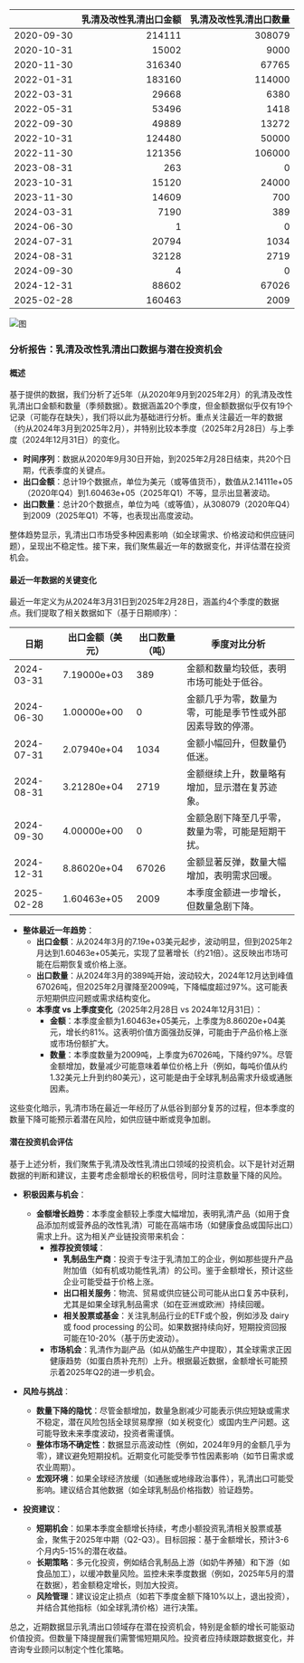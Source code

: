 |            |   乳清及改性乳清出口金额 |   乳清及改性乳清出口数量 |
|:-----------|-------------------------:|-------------------------:|
| 2020-09-30 |                   214111 |                   308079 |
| 2020-10-31 |                    15002 |                     9000 |
| 2020-11-30 |                   316340 |                    67765 |
| 2022-01-31 |                   183160 |                   114000 |
| 2022-03-31 |                    29668 |                     6380 |
| 2022-05-31 |                    53496 |                     1418 |
| 2022-09-30 |                    49889 |                    13272 |
| 2022-10-31 |                   124480 |                    50000 |
| 2022-11-30 |                   121356 |                   106000 |
| 2023-08-31 |                      263 |                        0 |
| 2023-10-31 |                    15120 |                    24000 |
| 2023-11-30 |                    14609 |                      700 |
| 2024-03-31 |                     7190 |                      389 |
| 2024-06-30 |                        1 |                        0 |
| 2024-07-31 |                    20794 |                     1034 |
| 2024-08-31 |                    32128 |                     2719 |
| 2024-09-30 |                        4 |                        0 |
| 2024-12-31 |                    88602 |                    67026 |
| 2025-02-28 |                   160463 |                     2009 |

![图](%s_plot.png)

### 分析报告：乳清及改性乳清出口数据与潜在投资机会

#### 概述
基于提供的数据，我们分析了近5年（从2020年9月到2025年2月）的乳清及改性乳清出口金额和数量（季频数据）。数据涵盖20个季度，但金额数据似乎仅有19个记录（可能存在缺失），我们将以此为基础进行分析。重点关注最近一年的数据（约从2024年3月到2025年2月），并特别比较本季度（2025年2月28日）与上季度（2024年12月31日）的变化。

- **时间序列**：数据从2020年9月30日开始，到2025年2月28日结束，共20个日期，代表季度的关键点。
- **出口金额**：总计19个数据点，单位为美元（或等值货币），数值从2.14111e+05（2020年Q4）到1.60463e+05（2025年Q1）不等，显示出显著波动。
- **出口数量**：总计20个数据点，单位为吨（或等值），从308079（2020年Q4）到2009（2025年Q1）不等，也表现出高度波动。

整体趋势显示，乳清出口市场受多种因素影响（如全球需求、价格波动和供应链问题），呈现出不稳定性。接下来，我们聚焦最近一年的数据变化，并评估潜在投资机会。

#### 最近一年数据的关键变化
最近一年定义为从2024年3月31日到2025年2月28日，涵盖约4个季度的数据点。我们提取了相关数据如下（基于日期顺序）：

| 日期          | 出口金额（美元） | 出口数量（吨） | 季度对比分析 |
|---------------|------------------|---------------|-------------|
| 2024-03-31   | 7.19000e+03     | 389          | 金额和数量均较低，表明市场可能处于低谷。 |
| 2024-06-30   | 1.00000e+00     | 0            | 金额几乎为零，数量为零，可能是季节性或外部因素导致的停滞。 |
| 2024-07-31   | 2.07940e+04     | 1034         | 金额小幅回升，但数量仍低迷。 |
| 2024-08-31   | 3.21280e+04     | 2719         | 金额继续上升，数量略有增加，显示潜在复苏迹象。 |
| 2024-09-30   | 4.00000e+00     | 0            | 金额急剧下降至几乎零，数量为零，可能是短期干扰。 |
| 2024-12-31   | 8.86020e+04     | 67026        | 金额显著反弹，数量大幅增加，表明需求回暖。 |
| 2025-02-28   | 1.60463e+05     | 2009         | 本季度金额进一步增长，但数量急剧下降。 |

- **整体最近一年趋势**：
  - **出口金额**：从2024年3月的7.19e+03美元起步，波动明显，但到2025年2月达到1.60463e+05美元，实现了显著增长（约21倍）。这反映出市场可能在后期恢复或价格上涨。
  - **出口数量**：从2024年3月的389吨开始，波动较大，2024年12月达到峰值67026吨，但2025年2月骤降至2009吨，下降幅度超过97%。这可能表示短期供应问题或需求结构变化。
  - **本季度 vs 上季度变化**（2025年2月28日 vs 2024年12月31日）：
    - **金额**：本季度金额为1.60463e+05美元，上季度为8.86020e+04美元，增长约81%。这表明价值方面强劲反弹，可能由于产品价格上涨或市场份额扩大。
    - **数量**：本季度数量为2009吨，上季度为67026吨，下降约97%。尽管金额增加，数量减少可能意味着单位价格上升（例如，每吨价值从约1.32美元上升到约80美元），这可能是由于全球乳制品需求升级或通胀因素。

这些变化暗示，乳清市场在最近一年经历了从低谷到部分复苏的过程，但本季度的数量下降可能预示着潜在风险，如供应链中断或竞争加剧。

#### 潜在投资机会评估
基于上述分析，我们聚焦于乳清及改性乳清出口领域的投资机会。以下是针对近期数据的判断和建议，主要考虑金额增长的积极信号，同时注意数量下降的风险。

- **积极因素与机会**：
  - **金额增长趋势**：本季度金额较上季度大幅增加，表明乳清产品（如用于食品添加剂或营养品的改性乳清）可能在高端市场（如健康食品或国际出口）需求上升。这为相关产业链投资带来机会：
    - **推荐投资领域**：
      - **乳制品生产商**：投资于专注于乳清加工的企业，例如那些提升产品附加值（如有机或功能性乳清）的公司。鉴于金额增长，预计这些企业可能受益于价格上涨。
      - **出口相关服务**：物流、贸易或供应链公司可能从出口复苏中获利，尤其是如果全球乳制品需求（如在亚洲或欧洲）持续回暖。
      - **相关股票或基金**：关注乳制品行业的ETF或个股，例如涉及 dairy 或 food processing 的公司。如果数据持续向好，短期投资回报可能在10-20%（基于历史波动）。
    - **市场机会**：乳清作为副产品（如从奶酪生产中提取），其全球需求正因健康趋势（如蛋白质补充剂）上升。根据最近数据，金额增长可能预示着2025年Q2的进一步机会。

- **风险与挑战**：
  - **数量下降的隐忧**：尽管金额增加，数量急剧减少可能表示供应短缺或需求不稳定，潜在风险包括全球贸易摩擦（如关税变化）或国内生产问题。这可能导致未来季度波动，投资者需谨慎。
  - **整体市场不确定性**：数据显示高波动性（例如，2024年9月的金额几乎为零），建议避免短期投机。近期变化可能受季节性因素影响（如节日需求或农业周期）。
  - **宏观环境**：如果全球经济放缓（如通胀或地缘政治事件），乳清出口可能受影响。建议结合其他数据（如全球乳制品价格指数）验证趋势。

- **投资建议**：
  - **短期机会**：如果本季度金额增长持续，考虑小额投资乳清相关股票或基金，聚焦于2025年中期（Q2-Q3）。目标回报：基于金额增长，预计3-6个月内5-15%的潜在收益。
  - **长期策略**：多元化投资，例如结合乳制品上游（如奶牛养殖）和下游（如食品加工），以缓冲数量风险。监控未来季度数据（例如，2025年5月的潜在数据），若金额稳定增长，则加大投资。
  - **风险管理**：建议设定止损点（如若下季度金额下降10%以上，退出投资），并结合其他指标（如全球乳清价格）进行决策。

总之，近期数据显示乳清出口领域存在潜在投资机会，特别是金额的增长可能驱动价值投资。但数量下降提醒我们需警惕短期风险。投资者应持续跟踪数据变化，并咨询专业顾问以制定个性化策略。
